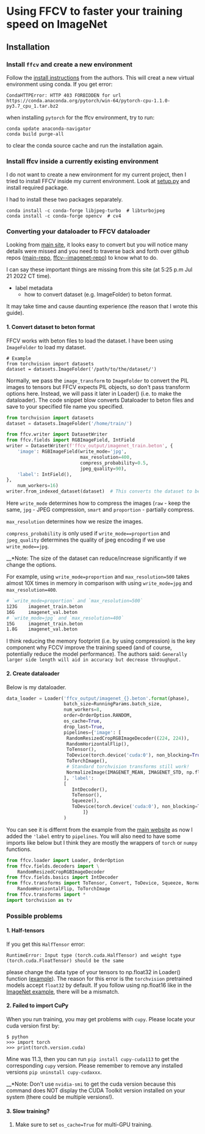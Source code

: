 # Using FFCV to faster your training speed on ImageNet

## Installation
### Install ```ffcv``` and create a new environment
Follow the [install instructions](https://github.com/libffcv/ffcv/blob/main/README.md) from the authors. This will creat a new virtual environment using conda. 
If you get error: 

```CondaHTTPError: HTTP 403 FORBIDDEN for url https://conda.anaconda.org/pytorch/win-64/pytorch-cpu-1.1.0-py3.7_cpu_1.tar.bz2``` 

when installing ```pytorch``` for the ffcv environment, try to run:
```
conda update anaconda-navigator
conda build purge-all
```
to clear the conda source cache and run the installation again. 

### Install ffcv inside a currently existing environment
I do not want to create  a new environment for my current project, then I tried to install FFCV inside my current environment.
Look at [setup.py](https://github.com/libffcv/ffcv/blob/main/setup.py) and install required package.

I had to install these two packages separately.
```
conda install -c conda-forge libjpeg-turbo  # libturbojpeg
conda install -c conda-forge opencv  # cv4
```


### Converting your dataloader to FFCV dataloader
Looking from [main site](https://ffcv.io/), it looks easy to convert but you will notice many details were missed and you need to traverse back and forth over github repos ([main-repo](https://github.com/libffcv/ffcv), [ffcv--imagenet-repo](https://github.com/libffcv/ffcv-imagenet)) to know what to do.

I can say these important things are missing from this site (at 5:25 p.m Jul 21 2022 CT time).

- label metadata 
  - how to convert dataset (e.g. ImageFolder) to beton format.


It may take time and cause daunting experience (the reason that I wrote this guide).

#### 1. Convert dataset to beton format
FFCV works with beton files to load the dataset.
I have been using `ImageFolder` to load my dataset. 

```
# Example
from torchvision import datasets
dataset = datasets.ImageFolder('/path/to/the/dataset/')
```

Normally, we pass the `image_transform` to `ImageFolder` to convert the PIL images to tensors but FFCV expects PIL objects, so don't pass transform options here.
Instead, we will pass it later in Loader() (i.e. to make the dataloader).
The code snippet blow converts Dataloader to beton files and save to your specified file name you specified.
```python
from torchvision import datasets
dataset = datasets.ImageFolder('/home/train/')

from ffcv.writer import DatasetWriter
from ffcv.fields import RGBImageField, IntField
writer = DatasetWriter(f'ffcv_output/imagenet_train.beton', {
    'image': RGBImageField(write_mode='jpg',
                           max_resolution=400,
                           compress_probability=0.5,
                           jpeg_quality=90),
    'label': IntField(),
},
    num_workers=16)
writer.from_indexed_dataset(dataset)  # This converts the dataset to beton files and saves
```

Here `write_mode` determines how to compress the images (`raw` - keep the same, `jpg` - JPEG compression, `smart` and `proportion` - partially compress. 

`max_resolution` determines how we resize the images. 

`compress_probability` is only used if `write_mode==proportion` and `jpeg_quality` determines the quality of jpeg encoding if we use `write_mode==jpg`.


__*Note: The size of the dataset can reduce/increase significantly if we change the options.

For example, using `write_mode=proportion` and `max_resolution=500` takes almost 10X times in memory in comparison with using `write_mode=jpg` and `max_resolution=400`. 

```bash
# `write_mode=proportion` and `max_resolution=500`
123G    imagenet_train.beton
16G     imagenet_val.beton
# `write_mode=jpg` and `max_resolution=400`
15G     imagenet_train.beton
1.8G    imagenet_val.beton
```

I think reducing the memory footprint (i.e. by using compression) is the key component why FCCV improve the training speed (and of course, potentially reduce the model performance). The authors said: ```Generally larger side length will aid in accuracy but decrease throughput.```


#### 2. Create dataloader

Below is my dataloader.

```python
data_loader = Loader('ffcv_output/imagenet_{}.beton'.format(phase),
                     batch_size=RunningParams.batch_size,
                     num_workers=8,
                     order=OrderOption.RANDOM,
                     os_cache=True,
                     drop_last=True,
                     pipelines={'image': [
                      RandomResizedCropRGBImageDecoder((224, 224)),
                      RandomHorizontalFlip(),
                      ToTensor(),
                      ToDevice(torch.device('cuda:0'), non_blocking=True),
                      ToTorchImage(),
                      # Standard torchvision transforms still work!
                      NormalizeImage(IMAGENET_MEAN, IMAGENET_STD, np.float32)
                     ], 'label':
                     [
                        IntDecoder(),
                        ToTensor(),
                        Squeeze(),
                        ToDevice(torch.device('cuda:0'), non_blocking=True),
                            ]}
                     )
```

You can see it is differnt from the example from the [main website](https://ffcv.io/) as now I added the `'label` entry to `pipelines`.
You will also need to have some imports like below but I think they are mostly the wrappers of `torch` or `numpy` functions.

```python
from ffcv.loader import Loader, OrderOption
from ffcv.fields.decoders import \
    RandomResizedCropRGBImageDecoder
from ffcv.fields.basics import IntDecoder
from ffcv.transforms import ToTensor, Convert, ToDevice, Squeeze, NormalizeImage, \
    RandomHorizontalFlip, ToTorchImage
from ffcv.transforms import *
import torchvision as tv
```

### Possible problems

#### 1. Half-tensors
If you get this ```HalfTensor``` error:

```
RuntimeError: Input type (torch.cuda.HalfTensor) and weight type (torch.cuda.FloatTensor) should be the same
```

please change the data type of your tensors to np.float32 in Loader() function ([example]()).
The reason for this error is the ```torchvision``` pretrained models accept ```float32``` by default.
If you follow using np.float16 like in the [ImageNet example](https://github.com/libffcv/ffcv-imagenet/blob/e97289fdacb4b049de8dfefefb250cc35abb6550/train_imagenet.py#L229), there will be a mismatch.

#### 2. Failed to import CuPy
When you run training, you may get problems with ```cupy```. Please locate your cuda version first by:

```
$ python
>>> import torch
>>> print(torch.version.cuda)
```

Mine was 11.3, then you can run ```pip install cupy-cuda113``` to get the corresponding ```cupy``` version. Please remember to remove any installed versions ```pip uninstall cupy-cudaxxx```. 

__*Note: Don't use ```nvidia-smi``` to get the cuda version because this command does NOT display the CUDA Toolkit version installed on your system (there could be multiple versions!).


#### 3. Slow training? 

1. Make sure to set `os_cache=True` for multi-GPU training.
